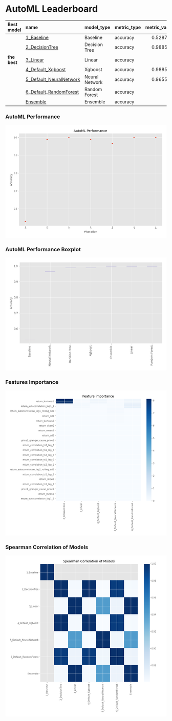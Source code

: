 # AutoML Leaderboard

| Best model   | name                                                         | model_type     | metric_type   |   metric_value |   train_time |
|:-------------|:-------------------------------------------------------------|:---------------|:--------------|---------------:|-------------:|
|              | [1_Baseline](1_Baseline/README.md)                           | Baseline       | accuracy      |       0.528736 |         1.57 |
|              | [2_DecisionTree](2_DecisionTree/README.md)                   | Decision Tree  | accuracy      |       0.988506 |         4.91 |
| **the best** | [3_Linear](3_Linear/README.md)                               | Linear         | accuracy      |       1        |         4.48 |
|              | [4_Default_Xgboost](4_Default_Xgboost/README.md)             | Xgboost        | accuracy      |       0.988506 |         5.36 |
|              | [5_Default_NeuralNetwork](5_Default_NeuralNetwork/README.md) | Neural Network | accuracy      |       0.965517 |         3.49 |
|              | [6_Default_RandomForest](6_Default_RandomForest/README.md)   | Random Forest  | accuracy      |       1        |         8.91 |
|              | [Ensemble](Ensemble/README.md)                               | Ensemble       | accuracy      |       1        |         0.46 |

### AutoML Performance
![AutoML Performance](ldb_performance.png)

### AutoML Performance Boxplot
![AutoML Performance Boxplot](ldb_performance_boxplot.png)

### Features Importance
![features importance across models](features_heatmap.png)



### Spearman Correlation of Models
![models spearman correlation](correlation_heatmap.png)

